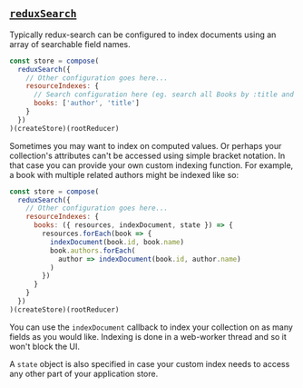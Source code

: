 [`reduxSearch`](README.md#reduxsearch-resourceindexes-resourceselector-searchapi-searchstateselector-)
------
Typically redux-search can be configured to index documents using an array of searchable field names.

```javascript
const store = compose(
  reduxSearch({
    // Other configuration goes here...
    resourceIndexes: {
      // Search configuration here (eg. search all Books by :title and :author)
      books: ['author', 'title']
    }
  })
)(createStore)(rootReducer)
```

Sometimes you may want to index on computed values. Or perhaps your collection's attributes can't be accessed using simple bracket notation. In that case you can provide your own custom indexing function. For example, a book with multiple related authors might be indexed like so:

```javascript
const store = compose(
  reduxSearch({
    // Other configuration goes here...
    resourceIndexes: {
      books: ({ resources, indexDocument, state }) => {
        resources.forEach(book => {
          indexDocument(book.id, book.name)
          book.authors.forEach(
            author => indexDocument(book.id, author.name)
          )
        })
      }
    }
  })
)(createStore)(rootReducer)
```

You can use the `indexDocument` callback to index your collection on as many fields as you would like. Indexing is done in a web-worker thread and so it won't block the UI.

A `state` object is also specified in case your custom index needs to access any other part of your application store.
